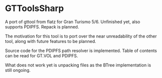 # GTToolsSharp
A port of gttool from flatz for Gran Turismo 5/6. Unfinished yet, also supports PDIPFS. Repack is planned.

The motivation for this tool is to port over the near unreadability of the other tool, along with future features to be planned.

Source code for the PDIPFS path resolver is implemented. Table of contents can be read for GT.VOL and PDIPFS.


What does not work yet is unpacking files as the BTree implementation is still ongoing.
